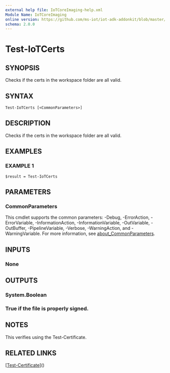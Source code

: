 ```yaml
---
external help file: IoTCoreImaging-help.xml
Module Name: IoTCoreImaging
online version: https://github.com/ms-iot/iot-adk-addonkit/blob/master/Tools/IoTCoreImaging/Docs/Test-IoTCerts.md
schema: 2.0.0
---
```


# Test-IoTCerts

## SYNOPSIS
Checks if the certs in the workspace folder are all valid.

## SYNTAX

```
Test-IoTCerts [<CommonParameters>]
```

## DESCRIPTION
Checks if the certs in the workspace folder are all valid.

## EXAMPLES

### EXAMPLE 1
```
$result = Test-IoTCerts
```

## PARAMETERS

### CommonParameters
This cmdlet supports the common parameters: -Debug, -ErrorAction, -ErrorVariable, -InformationAction, -InformationVariable, -OutVariable, -OutBuffer, -PipelineVariable, -Verbose, -WarningAction, and -WarningVariable. For more information, see [about_CommonParameters](http://go.microsoft.com/fwlink/?LinkID=113216).

## INPUTS

### None
## OUTPUTS

### System.Boolean
### True if the file is properly signed.
## NOTES
This verifies using the Test-Certificate.

## RELATED LINKS

[[Test-Certificate](https://docs.microsoft.com/powershell/module/pkiclient/test-certificate?view=win10-ps)]()

